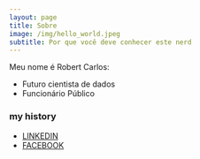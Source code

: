 ```yaml
---
layout: page
title: Sobre
image: /img/hello_world.jpeg
subtitle: Por que você deve conhecer este nerd
---
```


Meu nome é Robert Carlos:

- Futuro cientista de dados
- Funcionário Público


### my history

* [LINKEDIN](https://www.linkedin.com/in/robert-carlos/)
* [FACEBOOK](https://www.facebook.com/robert.n.roll)

